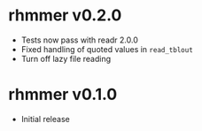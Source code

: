 # rhmmer v0.2.0

 * Tests now pass with readr 2.0.0
 * Fixed handling of quoted values in `read_tblout`
 * Turn off lazy file reading

# rhmmer v0.1.0

 * Initial release
